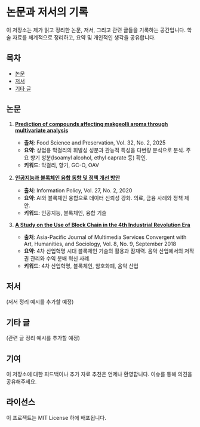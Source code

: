 # 논문과 저서의 기록

이 저장소는 제가 읽고 정리한 논문, 저서, 그리고 관련 글들을 기록하는 공간입니다. 학술 자료를 체계적으로 정리하고, 요약 및 개인적인 생각을 공유합니다.

## 목차
- [논문](#논문)
- [저서](#저서)
- [기타 글](#기타-글)

## 논문

1. **[Prediction of compounds affecting makgeolli aroma through multivariate analysis](./papers/makgeolli-aroma-multivariate-analysis-2025/README.md)**
   - **출처**: Food Science and Preservation, Vol. 32, No. 2, 2025
   - **요약**: 상업용 막걸리의 휘발성 성분과 관능적 특성을 다변량 분석으로 분석. 주요 향기 성분(Isoamyl alcohol, ethyl caprate 등) 확인.
   - **키워드**: 막걸리, 향기, GC-O, OAV

2. **[인공지능과 블록체인 융합 동향 및 정책 개선 방안](./papers/ai-blockchain-convergence-policy-2020/README.md)**
   - **출처**: Information Policy, Vol. 27, No. 2, 2020
   - **요약**: AI와 블록체인 융합으로 데이터 신뢰성 강화. 의료, 금융 사례와 정책 제안.
   - **키워드**: 인공지능, 블록체인, 융합 기술

3. **[A Study on the Use of Block Chain in the 4th Industrial Revolution Era](./papers/blockchain-4th-industrial-revolution-2018/README.md)**
   - **출처**: Asia-Pacific Journal of Multimedia Services Convergent with Art, Humanities, and Sociology, Vol. 8, No. 9, September 2018
   - **요약**: 4차 산업혁명 시대 블록체인 기술의 활용과 잠재력. 음악 산업에서의 저작권 관리와 수익 분배 혁신 사례.
   - **키워드**: 4차 산업혁명, 블록체인, 암호화폐, 음악 산업

## 저서
(저서 정리 예시를 추가할 예정)

## 기타 글
(관련 글 정리 예시를 추가할 예정)

## 기여
이 저장소에 대한 피드백이나 추가 자료 추천은 언제나 환영합니다. 이슈를 통해 의견을 공유해주세요.

## 라이선스
이 프로젝트는 MIT License 하에 배포됩니다.
